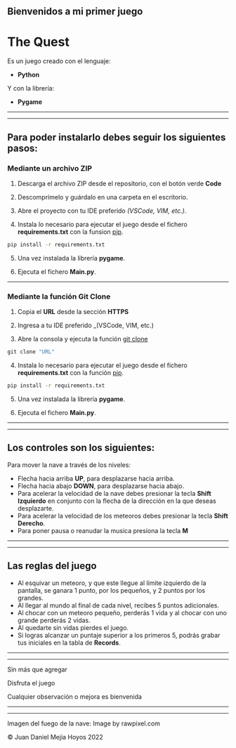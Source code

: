 ## Bienvenidos a mi primer juego

# The Quest
Es un juego creado con el lenguaje: 
- **Python**

Y con la librería:
- **Pygame**

***
***

## Para poder instalarlo debes seguir los siguientes pasos:

### Mediante un archivo ZIP


1. Descarga el archivo ZIP desde el repositorio, con el botón verde **Code** 

2. Descomprímelo y guárdalo en una carpeta en el escritorio.

3. Abre el proyecto con tu IDE preferido _(VSCode, VIM, etc.)_.
4. Instala lo necesario para ejecutar el juego desde el fichero **requirements.txt** con la funsion [pip](https://pip.pypa.io/en/stable/).
```cmd
pip install -r requirements.txt
```
5. Una vez instalada la librería **pygame**.

6. Ejecuta el fichero **Main.py**.

***

### Mediante la función Git Clone


1. Copia el **URL** desde la sección **HTTPS** 

2. Ingresa a tu IDE preferido _(VSCode, VIM, etc.)

3. Abre la consola y ejecuta la función [git clone](https://support.atlassian.com/bitbucket-cloud/docs/clone-a-git-repository/) 
```cmd
git clone "URL"
```
4. Instala lo necesario para ejecutar el juego desde el fichero **requirements.txt** con la función [pip](https://pip.pypa.io/en/stable/).
```cmd
pip install -r requirements.txt
```
5.  Una vez instalada la librería **pygame**.

6. Ejecuta el fichero **Main.py**.

***
***
## Los controles son los siguientes:


Para mover la nave a través de los niveles:
- Flecha hacia arriba **UP**, para desplazarse hacia arriba.
- Flecha hacia abajo **DOWN**, para desplazarse hacia abajo.
- Para acelerar la velocidad de la nave debes presionar la tecla **Shift Izquierdo** en conjunto con la flecha de la dirección en la que deseas desplazarte.
- Para acelerar la velocidad de los meteoros debes presionar la tecla **Shift Derecho**.
- Para poner pausa o reanudar la musica presiona la tecla **M**
***
***
## Las reglas del juego

- Al esquivar un meteoro, y que este llegue al límite izquierdo de la pantalla, se ganara 1 punto, por los pequeños, y 2 puntos por los grandes.
- Al llegar al mundo al final de cada nivel, recibes 5 puntos adicionales.
- Al chocar con un meteoro pequeño, perderás 1 vida y al chocar con uno grande perderás 2 vidas.
- Al quedarte sin vidas pierdes el juego.
- Si logras alcanzar un puntaje superior a los primeros 5, podrás grabar tus iniciales en la tabla de **Records**.

***
***

Sin más que agregar

Disfruta el juego

Cualquier observación o mejora es bienvenida
***
***
Imagen del fuego de la nave: Image by rawpixel.com

&copy; Juan Daniel Mejia Hoyos 2022